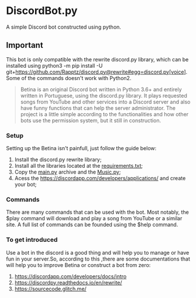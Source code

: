 # DiscordBot.py
A simple Discord bot constructed using python.


## Important 
This bot is only compatible with the rewrite discord.py library, which can be installed using python3 -m pip install -U git+https://github.com/Rapptz/discord.py@rewrite#egg=discord.py[voice]. Some of the commands doesn't work with Python2. 



>Betina is an original Discord bot written in Python 3.6+ and entirely written in Portuguese, using the discord.py library. It plays requested songs from YouTube and other services into a Discord server and also have funny functions that can help the server administrator. The project is a little simple according to the functionalities and how other bots use the permission system, but it still in construction.


### Setup
Setting up the Betina isn't painfull, just follow the guide below:
1. Install the discord.py rewrite library;
2. Install all the libraries located at the [requirements.txt](requirements.txt);
3. Copy the [main.py](main.py) archive and the [Music.py](Music.py);
4. Acess the https://discordapp.com/developers/applications/ and create your bot;


### Commands
There are many commands that can be used with the bot. Most notably, the $play command will download and play a song from YouTube or a similar site. A full list of commands can be founded using the $help command.


### To get introduced 
Use a bot in the discord is a good thing and will help you to manage or have fun in your server.So, according to this ,there are some documentations that will help you to improve Betina or construct a bot from zero:
1. https://discordapp.com/developers/docs/intro
2. https://discordpy.readthedocs.io/en/rewrite/
3. https://sourcecode.glitch.me/
